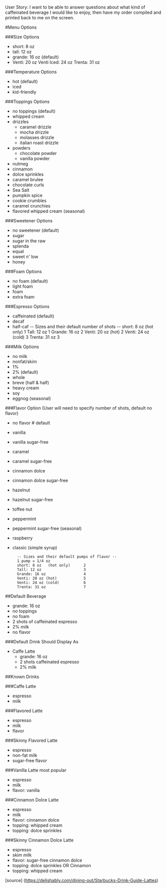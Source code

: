 User Story: I want to be able to answer questions about what kind of caffeinated beverage I would like to enjoy, then have my order compiled and printed back to me on the screen.

#Menu Options

###Size Options
* short: 8 oz
* tall: 12 oz
* grande: 16 oz (default)
* Venti: 20 oz
Venti Iced: 24 oz
Trenta: 31 oz

###Temperature Options
* hot (default)
* iced
* kid-friendly

###Toppings Options
* no toppings (default)
* whipped cream
* drizzles
  * caramel drizzle
  * mocha drizzle
  * molasses drizzle
  * italian roast drizzle
* powders
  * chocolate powder
  * vanilla powder
* nutmeg
* cinnamon
* dolce sprinkles
* caramel brulee
* chocolate curls
* Sea Salt
* pumpkin spice
* cookie crumbles
* caramel crunchies
* flavored whipped cream (seasonal)

###Sweetener Options
* no sweetener  (default)
* sugar
* sugar in the raw
* splenda
* equal
* sweet n' low
* honey

###Foam Options
* no foam (default)
* light foam
* foam
* extra foam

###Espresso Options
* caffeinated (default)
* decaf
* half-caf
          -- Sizes and their default number of shots --
          short: 8 oz   (hot only)      1
          Tall: 12 oz                   1
          Grande: 16 oz                 2
          Venti: 20 oz (hot)            2
          Venti: 24 oz (cold)           3
          Trenta: 31 oz                 3



###Milk Options
* no milk
* nonfat/skim
* 1%
* 2%  (default)
* whole
* breve (half & half)
* heavy cream
* soy
* eggnog (seasonal)

###Flavor Option
(User will need to specify number of shots, default no flavor)
* no flavor                   # default
* vanilla
* vanilla sugar-free
* caramel
* caramel sugar-free
* cinnamon dolce
* cinnamon dolce sugar-free
* hazelnut
* hazelnut sugar-free
* toffee nut
* peppermint
* peppermint sugar-free (seasonal)
* raspberry
* classic (simple syrup)

        -- Sizes and their default pumps of flavor --
        1 pump = 1/4 oz
        short: 8 oz   (hot only)      2
        Tall: 12 oz                   3
        Grande: 16 oz                 4
        Venti: 20 oz (hot)            5
        Venti: 24 oz (cold)           6
        Trenta: 31 oz                 7

##Default Beverage
* grande: 16 oz
* no toppings
* no foam
* 2 shots of caffeinated espresso
* 2% milk
* no flavor

###Default Drink Should Display As
* Caffe Latte
  * grande: 16 oz
  * 2 shots caffeinated espresso
  * 2% milk


##Known Drinks

###Caffe Latte
* espresso
* milk

###Flavored Latte
* espresso
* milk
* flavor

###Skinny Flavored Latte
* espresso
* non-fat milk
* sugar-free flavor

###Vanilla Latte
        most popular
* espresso
* milk
* flavor: vanilla

###Cinnamon Dolce Latte
* espresso
* milk
* flavor: cinnamon dolce
* topping: whipped cream
* topping: dolce sprinkles

###Skinny Cinnamon Dolce Latte
* espresso
* skim milk
* flavor: sugar-free cinnamon dolce
* topping: dolce sprinkles OR Cinnamon
* topping: whipped cream

[source] (https://delishably.com/dining-out/Starbucks-Drink-Guide-Lattes)
